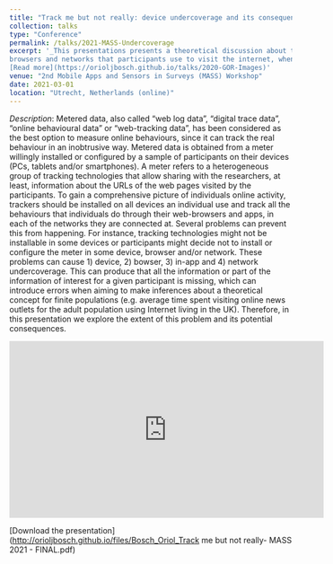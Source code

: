 ```yaml
---
title: "Track me but not really: device undercoverage and its consequences when tracking online behaviour."
collection: talks
type: "Conference"
permalink: /talks/2021-MASS-Undercoverage
excerpt: '_This presentations presents a theoretical discussion about the potential challenges for web tracking data of not tracking all devices,
browsers and networks that participants use to visit the internet, when making inferences about online behaviours_ 
[Read more](https://orioljbosch.github.io/talks/2020-GOR-Images)'
venue: "2nd Mobile Apps and Sensors in Surveys (MASS) Workshop"
date: 2021-03-01
location: "Utrecht, Netherlands (online)"
---
```


_Description_: Metered data, also called “web log data”, “digital trace data”, “online behavioural data” or “web-tracking data”, has been considered as the best option to measure online behaviours, since it can track the real behaviour in an inobtrusive way. Metered data is obtained from a meter willingly installed or configured by a sample of participants on their devices (PCs, tablets and/or smartphones). A meter refers to a heterogeneous group of tracking technologies that allow sharing with the researchers, at least, information about the URLs of the web pages visited by the participants.
To gain a comprehensive picture of individuals online activity, trackers should be installed on all devices an individual use and track all the behaviours that individuals do through their web-browsers and apps, in each of the networks they are connected at. Several problems can prevent this from happening. For instance, tracking technologies might not be installable in some devices or participants might decide not to install or configure the meter in some device, browser and/or network. These problems can cause 1) device, 2) bowser, 3) in-app and 4) network undercoverage. This can produce that all the information or part of the information of interest for a given participant is missing, which can introduce errors when aiming to make inferences about a theoretical concept for finite populations (e.g. average time spent visiting online news outlets for the adult population using Internet living in the UK). 
Therefore, in this presentation we explore the extent of this problem and its potential consequences.

<iframe width="560" height="315" src="https://www.youtube.com/embed/aMSohm81YEQ" title="YouTube video player" frameborder="0" allow="accelerometer; autoplay; clipboard-write; encrypted-media; gyroscope; picture-in-picture" allowfullscreen></iframe>

[Download the presentation](http://orioljbosch.github.io/files/Bosch_Oriol_Track me but not really- MASS 2021 - FINAL.pdf)
